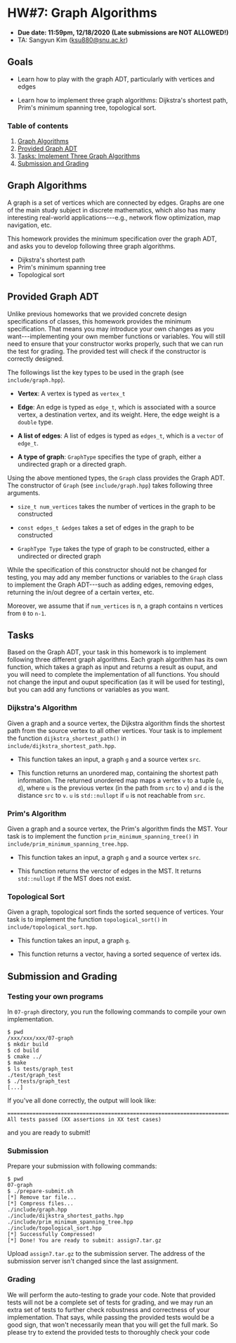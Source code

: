 # HW#7: Graph Algorithms

* **Due date: 11:59pm, 12/18/2020** **(Late submissions are NOT ALLOWED!)**
* TA: Sangyun Kim (ksu880@snu.ac.kr)

## Goals

* Learn how to play with the graph ADT, particularly with vertices and
  edges

* Learn how to implement three graph algorithms: Dijkstra's shortest
  path, Prim's minimum spanning tree, topological sort.

### Table of contents
1. [Graph Algorithms](#Graph-Algorithms)
2. [Provided Graph ADT](#Provided-Graph-ADT)
3. [Tasks: Implement Three Graph Algorithms](#Tasks)
4. [Submission and Grading](#Submission-and-Grading)

## Graph Algorithms

A graph is a set of vertices which are connected by edges. Graphs are
one of the main study subject in discrete mathematics, which also has
many interesting real-world applications---e.g., network flow
optimization, map navigation, etc.

This homework provides the minimum specification over the graph ADT,
and asks you to develop following three graph algorithms.

* Dijkstra's shortest path
* Prim's minimum spanning tree
* Topological sort

## Provided Graph ADT

Unlike previous homeworks that we provided concrete design
specifications of classes, this homework provides the minimum
specification. That means you may introduce your own changes as you
want---implementing your own member functions or variables. You will
still need to ensure that your constructor works properly, such that
we can run the test for grading. The provided test will check if the
constructor is correctly designed.

The followings list the key types to be used in the graph (see
`include/graph.hpp`).

* **Vertex**: A vertex is typed as `vertex_t`

* **Edge**: An edge is typed as `edge_t`, which is associated with a
source vertex, a destination vertex, and its weight. Here, the edge
weight is a `double` type.

* **A list of edges**: A list of edges is typed as `edges_t`, which is
a `vector` of `edge_t`.

* **A type of graph**: `GraphType` specifies the type of graph, either a
  undirected graph or a directed graph.


Using the above mentioned types, the `Graph` class provides the Graph
ADT. The constructor of `Graph` (see `include/graph.hpp`) takes
following three arguments.

* `size_t num_vertices` takes the number of vertices in the graph to be constructed

* `const edges_t &edges` takes a set of edges in the graph to be constructed

* `GraphType Type` takes the type of graph to be constructed, either a
  undirected or directed graph

While the specification of this constructor should not be changed for
testing, you may add any member functions or variables to the `Graph`
class to implement the Graph ADT---such as adding edges, removing
edges, returning the in/out degree of a certain vertex, etc.

Moreover, we assume that if `num_vertices` is n, a graph contains n vertices
from `0` to `n-1`.

## Tasks

Based on the Graph ADT, your task in this homework is to implement
following three different graph algorithms. Each graph algorithm has
its own function, which takes a graph as input and returns a result as
ouput, and you will need to complete the implementation of all
functions.  You should not change the input and ouput specification
(as it will be used for testing), but you can add any functions or
variables as you want.

### Dijkstra's Algorithm

Given a graph and a source vertex, the Dijkstra algorithm finds the
shortest path from the source vertex to all other vertices. Your task
is to implement the function `dijkstra_shortest_path()` in
`include/dijkstra_shortest_path.hpp`.

* This function takes an input, a graph `g` and a source vertex `src`.

* This function returns an unordered map, containing the shortest path
  information. The returned unordered map maps a vertex `v` to a tuple
  (`u`, `d`), where `u` is the previous vertex (in the path from `src`
  to `v`) and `d` is the distance `src` to `v`. `u` is `std::nullopt`
  if `u` is not reachable from `src`.

### Prim's Algorithm

Given a graph and a source vertex, the Prim's algorithm finds the
MST. Your task is to implement the function
`prim_minimum_spanning_tree()` in
`include/prim_minimum_spanning_tree.hpp`.

* This function takes an input, a graph `g` and a source vertex `src`.

* This function returns the verctor of edges in the MST. It returns
  `std::nullopt` if the MST does not exist.


### Topological Sort

Given a graph, topological sort finds the sorted sequence of vertices.
Your task is to implement the function `topological_sort()` in
`include/topological_sort.hpp`.

* This function takes an input, a graph `g`.

* This function returns a vector, having a sorted sequence of vertex
  ids.


## Submission and Grading

### Testing your own programs

In `07-graph` directory, you run the following commands to compile your own implementation.

```
$ pwd
/xxx/xxx/xxx/07-graph
$ mkdir build
$ cd build
$ cmake ../
$ make
$ ls tests/graph_test
./test/graph_test
$ ./tests/graph_test
[...]
```

If you've all done correctly, the output will look like:

```
===============================================================================
All tests passed (XX assertions in XX test cases)

```

and you are ready to submit!

### Submission

Prepare your submission with following commands:

```
$ pwd
07-graph
$ ./prepare-submit.sh
[*] Remove tar file...
[*] Compress files...
./include/graph.hpp
./include/dijkstra_shortest_paths.hpp
./include/prim_minimum_spanning_tree.hpp
./include/topological_sort.hpp
[*] Successfully Compressed!
[*] Done! You are ready to submit: assign7.tar.gz
```

Upload `assign7.tar.gz` to the submission server. The address of the
submission server isn't changed since the last assignment.

### Grading

We will perform the auto-testing to grade your code. Note that
provided tests will not be a complete set of tests for grading, and we
may run an extra set of tests to further check robustness and
correctness of your implementation. That says, while passing the
provided tests would be a good sign, that won't necessarily mean that
you will get the full mark. So please try to extend the provided tests
to thoroughly check your code

